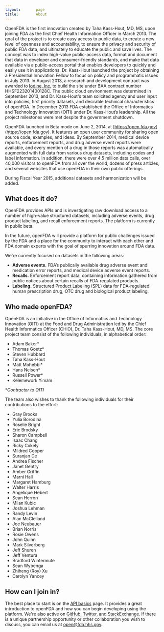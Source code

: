 ```yaml
---
layout:       page
title:        About
---
```


OpenFDA is the first innovation created by Taha Kass-Hout, MD, MS, upon joining FDA as the first Chief Health Information Officer in March 2013. The goal of the project is to create easy access to public data, to create a new level of openness and accountability, to ensure the privacy and security of public FDA data, and ultimately to educate the public and save lives. The concept was to index high-value public-access data, format and document that data in developer and consumer-friendly standards, and make that data available via a public-access portal that enables developers to quickly and easily use it in applications. Dr. Kass-Hout launched the project by obtaining a Presidential Innovation Fellow to focus on policy and programmatic issues in July 2013. In August 2013, a research and development contract was awarded to [Iodine, Inc.](http://www.iodine.com/) to build the site under BAA contract number HHSF223201400128C. The public cloud environment was determined in September 2013, and Dr. Kass-Hout's team solicited agency and user input into policies, first priority datasets, and desirable technical characteristics of openFDA. In December 2013 FDA established the Office of Informatics and Technology Innovation (OITI) under Dr. Kass-Hout’s leadership. All the project milestones were met despite the government shutdown.

OpenFDA launched in Beta mode on June 2, 2014, at [https://open.fda.gov](https://open.fda.gov). It features an open user community for sharing open source code, examples, and ideas. By September 2014, medical device reports, enforcement reports, and drug adverse event reports were available, and every mention of a drug in those reports was automatically augmented with full data from various drug datasets, including codes and label information. In addition, there were over 4.5 million data calls, over 40,000 visitors to openFDA from all over the world, dozens of press articles, and several websites that use openFDA in their own public offerings.

During Fiscal Year 2015, additional datasets and harmonization will be added.

## What does it do?

OpenFDA provides APIs and is investigating raw download access to a number of high-value structured datasets, including adverse events, drug product labeling, and recall enforcement reports. The platform is currently in public beta.

In the future, openFDA will provide a platform for public challenges issued by the FDA and a place for the community to interact with each other and FDA domain experts with the goal of spurring innovation around FDA data.

We're currently focused on datasets in the following areas:

- **Adverse events.** FDA’s publically available drug adverse event and medication error reports, and medical device adverse event reports.
- **Recalls.** Enforcement report data, containing information gathered from public notices about certain recalls of FDA-regulated products.
- **Labeling.** Structured Product Labeling (SPL) data for FDA-regulated human prescription drug, OTC drug and biological product labeling.

## Who made openFDA?

OpenFDA is an initiative in the Office of Informatics and Technology Innovation (OITI) at the Food and Drug Administration led by the Chief Health Informatics Officer (CHIO), Dr. Taha Kass-Hout, MD, MS. The core project team consist of the following individuals, in alphabetical order:

- Adam Baker*
- Thomas Goetz*
- Steven Hubbard
- Taha Kass-Hout
- Matt Mohebbi*
- Hans Nelsen*
- Russell Power*
- Kelemework Yimam

*_Contractor to OITI_

The team also wishes to thank the following individuals for their contributions to the effort:

- Gray Brooks
- Yulia Borodina
- Roselie Bright
- Eric Brodsky
- Sharon Campbell
- Isaac Chang
- Ricky Cokely
- Mildred Cooper
- Suranjan De
- Andrea Fischer
- Janet Gentry
- Amber Griffin
- Marni Hall
- Margaret Hamburg
- Walter Harris
- Angelique Hebert
- Sean Herron
- Milan Kubic
- Joshua Lehman
- Randy Levin
- Alan McClelland
- Joe Neubauer
- Brian Norris
- Rosie Owens
- John Quinn
- Mark Silverberg
- Jeff Shuren
- Jeff Ventura
- Bradford Wintermute
- Sean Wybenga
- Zhiheng (Roy) Xu
- Carolyn Yancey

## How can I join in?

The best place to start is on the [API basics]({{site.baseurl}}/api/reference/) page. It provides a great introduction to openFDA and how you can begin developing using the platform. We're also active on [GitHub](https://github.com/fda), [Twitter](https://twitter.com/openFDA), and [StackExchange](http://stackexchange.com/search?q=openfda). If there is a unique partnership opportunity or other collaboration you wish to discuss, you can email us at [open@fda.hhs.gov](mailto:open@fda.hhs.gov).
